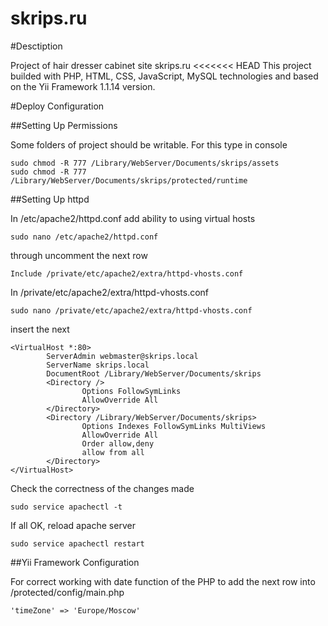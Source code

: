 skrips.ru
=========
#Desctiption

Project of hair dresser сabinet site skrips.ru
<<<<<<< HEAD
This project builded with PHP, HTML, CSS, JavaScript, MySQL technologies and
based on the Yii Framework 1.1.14 version.

#Deploy Configuration

##Setting Up Permissions

Some folders of project should be writable.
For this type in console

~~~
sudo chmod -R 777 /Library/WebServer/Documents/skrips/assets
sudo chmod -R 777 /Library/WebServer/Documents/skrips/protected/runtime
~~~

##Setting Up httpd

In /etc/apache2/httpd.conf add ability to using virtual hosts

~~~
sudo nano /etc/apache2/httpd.conf
~~~

through uncomment the next row

~~~
Include /private/etc/apache2/extra/httpd-vhosts.conf
~~~

In /private/etc/apache2/extra/httpd-vhosts.conf

~~~
sudo nano /private/etc/apache2/extra/httpd-vhosts.conf
~~~

insert the next

~~~
<VirtualHost *:80>
        ServerAdmin webmaster@skrips.local
        ServerName skrips.local
        DocumentRoot /Library/WebServer/Documents/skrips
        <Directory />
                Options FollowSymLinks
                AllowOverride All
        </Directory>
        <Directory /Library/WebServer/Documents/skrips>
                Options Indexes FollowSymLinks MultiViews
                AllowOverride All
                Order allow,deny
                allow from all
        </Directory>
</VirtualHost>
~~~

Check the correctness of the changes made

~~~
sudo service apachectl -t
~~~

If all OK, reload apache server

~~~
sudo service apachectl restart
~~~

##Yii Framework Configuration

For correct working with date function of the PHP to add the next row into /protected/config/main.php

~~~
'timeZone' => 'Europe/Moscow'
~~~
